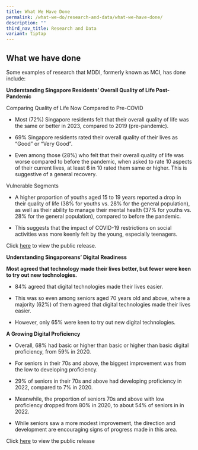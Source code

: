 ```yaml
---
title: What We Have Done
permalink: /what-we-do/research-and-data/what-we-have-done/
description: ""
third_nav_title: Research and Data
variant: tiptap
---
```

<h2>What we have done</h2>
<p>Some examples of research that MDDI, formerly known as MCI, has done include:</p>
<p><strong>Understanding Singapore Residents’ Overall Quality of Life Post- Pandemic</strong>
</p>
<p>Comparing Quality of Life Now Compared to Pre-COVID</p>
<ul data-tight="true" class="tight">
<li>
<p>Most (72%) Singapore residents felt that their overall quality of life
was the same or better in 2023, compared to 2019 (pre-pandemic).</p>
</li>
<li>
<p>69% Singapore residents rated their overall quality of their lives as
“Good” or “Very Good”.</p>
</li>
<li>
<p>Even among those (28%) who felt that their overall quality of life was
worse compared to before the pandemic, when asked to rate 10 aspects of
their current lives, at least 6 in 10 rated them same or higher. This is
suggestive of a general recovery.</p>
</li>
</ul>
<p>Vulnerable Segments</p>
<ul data-tight="true" class="tight">
<li>
<p>A higher proportion of youths aged 15 to 19 years reported a drop in their
quality of life (38% for youths vs. 28% for the general population), as
well as their ability to manage their mental health (37% for youths vs.
28% for the general population), compared to before the pandemic.</p>
</li>
<li>
<p>This suggests that the impact of COVID-19 restrictions on social activities
was more keenly felt by the young, especially teenagers.</p>
</li>
</ul>
<p>Click <a href="/media-centre/press-releases/7-in-10-sg-residents-positive-overall-quality-of-life-post-pandemic/" rel="noopener noreferrer nofollow" target="_blank">here</a> to
view the public release.</p>
<p><strong>Understanding Singaporeans’ Digital Readiness</strong>
</p>
<p><strong>Most agreed that technology made their lives better, but fewer were keen to try out new technologies.</strong>
</p>
<ul data-tight="true" class="tight">
<li>
<p>84% agreed that digital technologies made their lives easier.</p>
</li>
<li>
<p>This was so even among seniors aged 70 years old and above, where a majority
(62%) of them agreed that digital technologies made their lives easier.</p>
</li>
<li>
<p>However, only 65% were keen to try out new digital technologies.</p>
</li>
</ul>
<p><strong>A Growing Digital Proficiency</strong>
</p>
<ul data-tight="true" class="tight">
<li>
<p>Overall, 68% had basic or higher than basic or higher than basic digital
proficiency, from 59% in 2020.</p>
</li>
<li>
<p>For seniors in their 70s and above, the biggest improvement was from the
low to developing proficiency.</p>
</li>
<li>
<p>29% of seniors in their 70s and above had developing proficiency in 2022,
compared to 7% in 2020.</p>
</li>
<li>
<p>Meanwhile, the proportion of seniors 70s and above with low proficiency
dropped from 80% in 2020, to about 54% of seniors in in 2022.</p>
</li>
<li>
<p>While seniors saw a more modest improvement, the direction and development
are encouraging signs of progress made in this area.</p>
</li>
</ul>
<p>Click <a href="/media-centre/speeches/speech-min-jo-teo-forwardsg-engagement-digitalincl" rel="noopener noreferrer nofollow" target="_blank">here</a> to
view the public release</p>